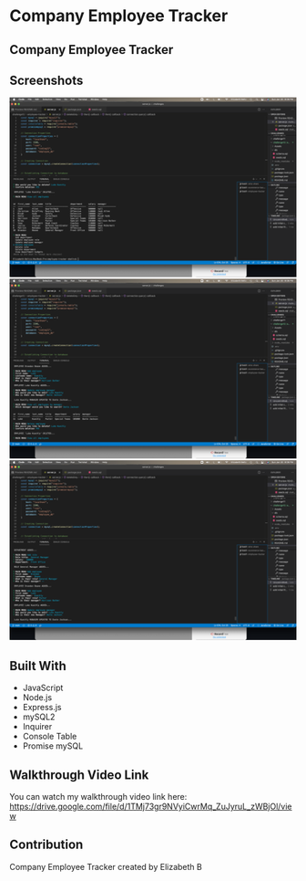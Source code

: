 # Company Employee Tracker

## Company Employee Tracker



## Screenshots
![Screenshot #1](https://github.com/ebeltz/company-employee-tracker/blob/main/Assets/screenshot1.png)
![Screenshot #2](https://github.com/ebeltz/company-employee-tracker/blob/main/Assets/screenshot2.png)
![Screenshot #3](https://github.com/ebeltz/company-employee-tracker/blob/main/Assets/screenshot3.png)

## Built With
* JavaScript
* Node.js
* Express.js
* mySQL2
* Inquirer
* Console Table
* Promise mySQL

## Walkthrough Video Link
You can watch my walkthrough video link here: https://drive.google.com/file/d/1TMj73gr9NVyiCwrMq_ZuJyruL_zWBjOl/view

## Contribution
Company Employee Tracker created by Elizabeth B
